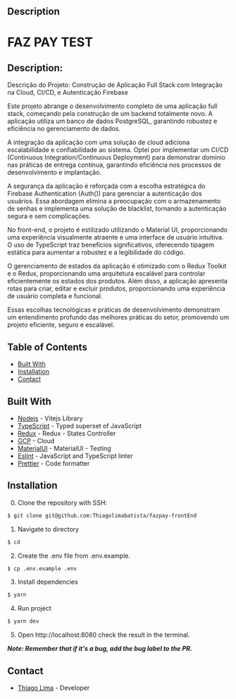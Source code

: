 


## Description

# FAZ PAY TEST

## Description:


Descrição do Projeto: Construção de Aplicação Full Stack com Integração na Cloud, CI/CD, e Autenticação Firebase

Este projeto abrange o desenvolvimento completo de uma aplicação full stack, começando pela construção de um backend totalmente novo. A aplicação utiliza um banco de dados PostgreSQL, garantindo robustez e eficiência no gerenciamento de dados.

A integração da aplicação com uma solução de cloud adiciona escalabilidade e confiabilidade ao sistema. Optei por implementar um CI/CD (Continuous Integration/Continuous Deployment) para demonstrar domínio nas práticas de entrega contínua, garantindo eficiência nos processos de desenvolvimento e implantação.

A segurança da aplicação é reforçada com a escolha estratégica do Firebase Authentication (Auth()) para gerenciar a autenticação dos usuários. Essa abordagem elimina a preocupação com o armazenamento de senhas e implementa uma solução de blacklist, tornando a autenticação segura e sem complicações.

No front-end, o projeto é estilizado utilizando o Material UI, proporcionando uma experiência visualmente atraente e uma interface de usuário intuitiva. O uso de TypeScript traz benefícios significativos, oferecendo tipagem estática para aumentar a robustez e a legibilidade do código.

O gerenciamento de estados da aplicação é otimizado com o Redux Toolkit e o Redux, proporcionando uma arquitetura escalável para controlar eficientemente os estados dos produtos. Além disso, a aplicação apresenta rotas para criar, editar e excluir produtos, proporcionando uma experiência de usuário completa e funcional.

Essas escolhas tecnológicas e práticas de desenvolvimento demonstram um entendimento profundo das melhores práticas do setor, promovendo um projeto eficiente, seguro e escalável.



## Table of Contents

- [Built With](#built-with) 
- [Installation](#installation)
- [Contact](#contact)


## Built With

- [Nodejs](https://vitejs.dev/) - Vitejs Library
- [TypeScript](https://www.typescriptlang.org) - Typed superset of JavaScript
- [Redux](https://redux.js.org/) - Redux - States Controller
- [GCP](https://console.cloud.google.com/welcome?project=ff-prod-platform) - Cloud
- [MaterialUI](https://mui.com/material-ui/) - MaterialUI - Testing
- [Eslint](https://eslint.org/) - JavaScript and TypeScript linter
- [Prettier](https://prettier.io/) - Code formatter


## Installation

0. Clone the repository with SSH:

```bash
$ git clone git@github.com:Thiagolimabatista/fazpay-frontEnd
```

1. Navigate to directory

```bash
$ cd 
```

2. Create the .env file from .env.example.

```bash
$ cp .env.example .env
```

3. Install dependencies

```bash
$ yarn
```

4. Run project

```bash
$ yarn dev
```

5. Open http://localhost:8080 check the result in the terminal.


***Note: Remember that if it's a bug, add the bug label to the PR.***


## Contact

- [Thiago Lima](mailto:thiagolimadesenvolvedor@gmail.com) - Developer


<br/>

